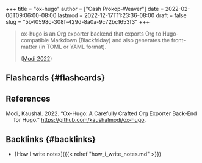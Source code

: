 +++
title = "ox-hugo"
author = ["Cash Prokop-Weaver"]
date = 2022-02-06T09:06:00-08:00
lastmod = 2022-12-17T11:23:36-08:00
draft = false
slug = "5b40598c-308f-429d-8a0a-9c72bc1653f3"
+++

> ox-hugo is an Org exporter backend that exports Org to Hugo-compatible Markdown (Blackfriday) and also generates the front-matter (in TOML or YAML format).
>
> (<a href="#citeproc_bib_item_1">Modi 2022</a>)


## Flashcards {#flashcards}

## References

<style>.csl-entry{text-indent: -1.5em; margin-left: 1.5em;}</style><div class="csl-bib-body">
  <div class="csl-entry"><a id="citeproc_bib_item_1"></a>Modi, Kaushal. 2022. “Ox-Hugo: A Carefully Crafted Org Exporter Back-End for Hugo.” <a href="https://github.com/kaushalmodi/ox-hugo">https://github.com/kaushalmodi/ox-hugo</a>.</div>
</div>


## Backlinks {#backlinks}

-   [How I write notes]({{< relref "how_i_write_notes.md" >}})
